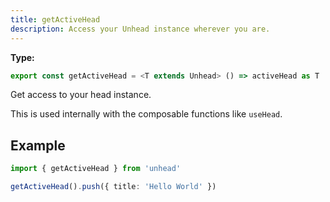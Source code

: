 ```yaml
---
title: getActiveHead
description: Access your Unhead instance wherever you are.
---
```


**Type:**

```ts
export const getActiveHead = <T extends Unhead> () => activeHead as T
```

Get access to your head instance.

This is used internally with the composable functions like `useHead`.

## Example

```ts
import { getActiveHead } from 'unhead'

getActiveHead().push({ title: 'Hello World' })
```
